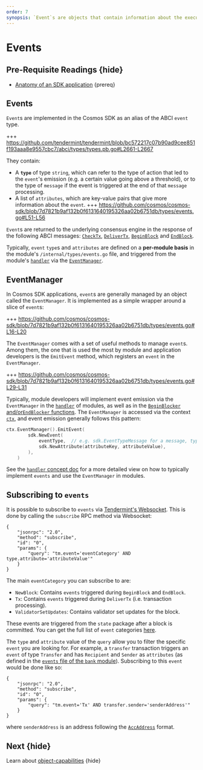 ```yaml
---
order: 7
synopsis: `Event`s are objects that contain information about the execution of the application. They are mainly used by service providers like block explorers and wallet to track the execution of various messages and index transactions. 
---
```


# Events

## Pre-Requisite Readings {hide}

- [Anatomy of an SDK application](../basics/app-anatomy.md) {prereq}

## Events

`Event`s are implemented in the Cosmos SDK as an alias of the ABCI `event` type. 

+++ https://github.com/tendermint/tendermint/blob/bc572217c07b90ad9cee851f193aaa8e9557cbc7/abci/types/types.pb.go#L2661-L2667

They contain:

- A **`type`** of type `string`, which can refer to the type of action that led to the `event`'s emission (e.g. a certain value going above a threshold), or to the type of `message` if the event is triggered at the end of that `message` processing. 
- A list of `attributes`, which are key-value pairs that give more information about the `event`. 
    +++ https://github.com/cosmos/cosmos-sdk/blob/7d7821b9af132b0f6131640195326aa02b6751db/types/events.go#L51-L56

`Event`s are returned to the underlying consensus engine in the response of the following ABCI messages: [`CheckTx`](./baseapp.md#checktx), [`DeliverTx`](./baseapp.md#delivertx), [`BeginBlock`](./baseapp.md#beginblock) and [`EndBlock`](./baseapp.md#endblock). 

Typically, `event` `type`s and `attributes` are defined on a **per-module basis** in the module's `/internal/types/events.go` file, and triggered from the module's [`handler`](../building-modules/handler.md) via the [`EventManager`](#eventmanager).

## EventManager

In Cosmos SDK applications, `event`s are generally managed by an object called the `EventManager`. It is implemented as a simple wrapper around a slice of `event`s: 

+++ https://github.com/cosmos/cosmos-sdk/blob/7d7821b9af132b0f6131640195326aa02b6751db/types/events.go#L16-L20

The `EventManager` comes with a set of useful methods to manage `event`s. Among them, the one that is used the most by module and application developers is the `EmitEvent` method, which registers an `event` in the `EventManager`. 

+++ https://github.com/cosmos/cosmos-sdk/blob/7d7821b9af132b0f6131640195326aa02b6751db/types/events.go#L29-L31

Typically, module developers will implement event emission via the `EventManager` in the [`handler`](../building-modules/handler.md) of modules, as well as in the [`BeginBlocker` and/or`EndBlocker` functions](../building-modules/beginblock-endblock.md). The `EventManager` is accessed via the context [`ctx`](./context.md), and event emission generally follows this pattern:

```go
ctx.EventManager().EmitEvent(
		sdk.NewEvent(
			eventType,  // e.g. sdk.EventTypeMessage for a message, types.CustomEventType for a custom event defined in the module
			sdk.NewAttribute(attributeKey, attributeValue),
		),
    )
```

See the [`handler` concept doc](../building-modules/handler.md) for a more detailed view on how to typically implement `events` and use the `EventManager` in modules. 

## Subscribing to `events`

It is possible to subscribe to `events` via [Tendermint's Websocket](https://tendermint.com/docs/app-dev/subscribing-to-events-via-websocket.html#subscribing-to-events-via-websocket). This is done by calling the `subscribe` RPC method via Websocket:

```
{
    "jsonrpc": "2.0",
    "method": "subscribe",
    "id": "0",
    "params": {
        "query": "tm.event='eventCategory' AND type.attribute='attributeValue'"
    }
}
```

The main `eventCategory` you can subscribe to are:

- `NewBlock`: Contains `events` triggered during `BeginBlock` and `EndBlock`.
- `Tx`: Contains `events` triggered during `DeliverTx` (i.e. transaction processing).
- `ValidatorSetUpdates`: Contains validator set updates for the block. 

These events are triggered from the `state` package after a block is committed. You can get the full list of `event` categories [here](https://godoc.org/github.com/tendermint/tendermint/types#pkg-constants). 

The `type` and `attribute` value of the `query` allow you to filter the specific `event` you are looking for. For example, a `transfer` transaction triggers an `event` of type `Transfer` and has `Recipient` and `Sender` as `attributes` (as defined in the [`events` file of the `bank` module](https://github.com/cosmos/cosmos-sdk/blob/master/x/bank/internal/types/events.go)). Subscribing to this `event` would be done like so:

```
{
    "jsonrpc": "2.0",
    "method": "subscribe",
    "id": "0",
    "params": {
        "query": "tm.event='Tx' AND transfer.sender='senderAddress'"
    }
}
```

where `senderAddress` is an address following the [`AccAddress`](../basics/accounts.md#addresses) format. 

## Next {hide}

Learn about [object-capabilities](./ocap.md) {hide}